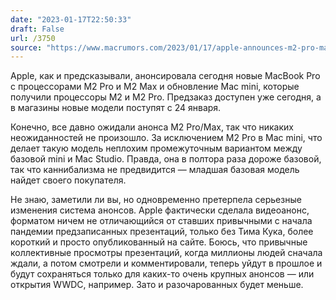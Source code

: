 ```yaml
---
date: "2023-01-17T22:50:33"
draft: False
url: /3750
source: "https://www.macrumors.com/2023/01/17/apple-announces-m2-pro-macbook-pro/"
---
```


Apple, как и предсказывали, анонсировала сегодня новые MacBook Pro с процессорами M2 Pro и M2 Max и обновление Mac mini, которые получили процессоры M2 и M2 Pro. Предзаказ доступен уже сегодня, а в магазины новые модели поступят с 24 января.

Конечно, все давно ожидали анонса M2 Pro/Max, так что никаких неожиданностей не произошло. За исключением M2 Pro в Mac mini, что делает такую модель неплохим промежуточным вариантом между базовой mini и Mac Studio. Правда, она в полтора раза дороже базовой, так что каннибализма не предвидится — младшая базовая модель найдет своего покупателя.

Не знаю, заметили ли вы, но одновременно претерпела серьезные изменения система анонсов. Apple фактически сделала видеоанонс, форматом ничем не отличающийся от ставших привычными с начала пандемии предзаписанных презентаций, только без Тима Кука, более короткий и просто опубликованный на сайте. Боюсь, что привычные коллективные просмотры презентаций, когда миллионы людей сначала ждали, а потом смотрели и комментировали, теперь уйдут в прошлое и будут сохраняться только для каких-то очень крупных анонсов — или открытия WWDC, например. Зато и разочарованных будет меньше.
